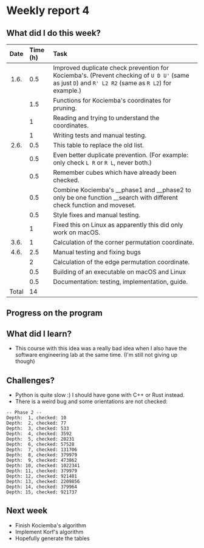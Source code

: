 # Weekly report 4  

## What did I do this week?  
| Date  | Time (h) | Task
| :---: | :---     | :---
| 1.6.  | 0.5      | Improved duplicate check prevention for Kociemba's. (Prevent checking of ```U D U'``` (same as just ```D```) and ```R' L2 R2``` (same as ```R L2```) for example.)
|       | 1.5      | Functions for Kociemba's coordinates for pruning.
|       | 1        | Reading and trying to understand the coordinates.
|       | 1        | Writing tests and manual testing.
| 2.6.  | 0.5      | This table to replace the old list.
|       | 0.5      | Even better duplicate prevention. (For example: only check ```L R``` or ```R L```, never both.)
|       | 0.5      | Remember cubes which have already been checked.
|       | 0.5      | Combine Kociemba's __phase1 and __phase2 to only be one function __search with different check function and moveset.
|       | 0.5      | Style fixes and manual testing.
|       | 1        | Fixed this on Linux as apparently this did only work on macOS.
| 3.6.  | 1        | Calculation of the corner permutation coordinate.
| 4.6.  | 2.5      | Manual testing and fixing bugs
|       | 2        | Calculation of the edge permutation coordinate.
|       | 0.5      | Building of an executable on macOS and Linux
|       | 0.5      | Documentation: testing, implementation, guide.
| Total | 14       |

## Progress on the program  

## What did I learn?  
- This course with this idea was a really bad idea when I also have the software
  engineering lab at the same time. (I'm still not giving up though)  

## Challenges?  
- Python is quite slow :) I should have gone with C++ or Rust instead.  
- There is a weird bug and some orientations are not checked:
```
-- Phase 2 --
Depth:  1, checked: 10
Depth:  2, checked: 77
Depth:  3, checked: 533
Depth:  4, checked: 3592
Depth:  5, checked: 20231
Depth:  6, checked: 57528
Depth:  7, checked: 131706
Depth:  8, checked: 379979
Depth:  9, checked: 473862
Depth: 10, checked: 1022341
Depth: 11, checked: 379979
Depth: 12, checked: 921401
Depth: 13, checked: 2209856
Depth: 14, checked: 379964
Depth: 15, checked: 921737
```

## Next week
- Finish Kociemba's algorithm  
- Implement Korf's algorithm  
- Hopefully generate the tables  
